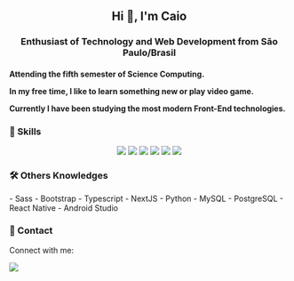 <h2 align="center">Hi 👋, I'm Caio</h2>
<h3 align="center">Enthusiast of Technology and Web Development from São Paulo/Brasil</h3>

<h4>
Attending the fifth semester of Science Computing. 
	
In my free time, I like to learn something new or play video game.
	
Currently I have been studying the most modern  Front-End technologies. 
</h4>

<h3>
🚀 Skills
</h3>
<div style="text-align:center"><img src="https://img.shields.io/badge/HTML5-E34F26?style=for-the-badge&logo=html5&logoColor=white"  /> <img src="https://img.shields.io/badge/CSS3-1572B6?style=for-the-badge&logo=css3&logoColor=whit" /> <img src="https://img.shields.io/badge/JavaScript-F7DF1E?style=for-the-badge&logo=javascript&logoColor=black" /> <img src="https://img.shields.io/badge/React-20232A?style=for-the-badge&logo=react&logoColor=61DAFB" /> <img src="https://img.shields.io/badge/Java-ED8B00?style=for-the-badge&logo=java&logoColor=white" /> <img src="https://img.shields.io/badge/Node.js-43853D?style=for-the-badge&logo=node.js&logoColor=white" /></div>

<h3>
🛠️  Others Knowledges
</h3>
- Sass
- Bootstrap
- Typescript
- NextJS
- Python
- MySQL
- PostgreSQL
- React Native
- Android Studio

<h3>
📱 Contact
</h3>

<p>Connect with me:</p><a href="https://www.linkedin.com/in/caio-haruo/"><img src="https://img.shields.io/badge/LinkedIn-0077B5?style=for-the-badge&logo=linkedin&logoColor=white" />
</a>
